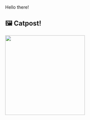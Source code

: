 Hello there!



## 🖼️ Catpost!

<sub>
    <img src="https://cdn2.thecatapi.com/images/c28.jpg" height="256">
</sub>

